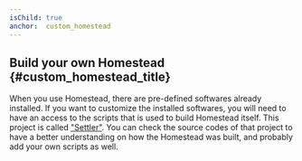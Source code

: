 ```yaml
---
isChild: true
anchor:  custom_homestead
---
```


## Build your own Homestead {#custom_homestead_title}

When you use Homestead, there are pre-defined softwares already installed. If you want to customize the installed softwares, you will need to have an access to the scripts that is used to build Homestead itself. This project is called ["Settler"][settler-url]. You can check the source codes of that project to have a better understanding on how the Homestead was built, and probably add your own scripts as well.

[settler-url]: https://github.com/laravel/settler